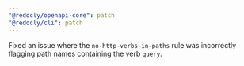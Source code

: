```yaml
---
"@redocly/openapi-core": patch
"@redocly/cli": patch
---
```


Fixed an issue where the `no-http-verbs-in-paths` rule was incorrectly flagging path names containing the verb `query`.
